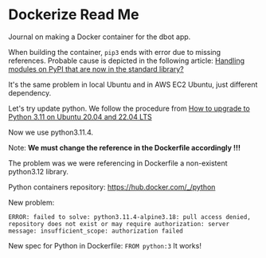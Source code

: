 # Dockerize Read Me

Journal on making a Docker container for the dbot app.

When building the container, `pip3` ends with error due to missing references. Probable cause is depicted in the following article: [Handling modules on PyPI that are now in the standard library?](https://discuss.python.org/t/handling-modules-on-pypi-that-are-now-in-the-standard-library/27071/1)

It's the same problem in local Ubuntu and in AWS EC2 Ubuntu, just different dependency.

Let's try update python. We follow the procedure from [How to upgrade to Python 3.11 on Ubuntu 20.04 and 22.04 LTS](https://www.itsupportwale.com/blog/how-to-upgrade-to-python-3-11-on-ubuntu-20-04-and-22-04-lts/)

Now we use python3.11.4.

Note: **We must change the reference in the Dockerfile accordingly !!!**

The problem was we were referencing in Dockerfile a non-existent python3.12 library.

Python containers repository: <https://hub.docker.com/_/python>

New problem:

    ERROR: failed to solve: python3.11.4-alpine3.18: pull access denied, repository does not exist or may require authorization: server message: insufficient_scope: authorization failed

New spec for Python in Dockerfile: `FROM python:3`
It works!
